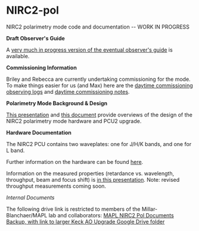 # NIRC2-pol
NIRC2 polarimetry mode code and documentation -- WORK IN PROGRESS

**Draft Observer's Guide**

A [very much in progress version of the eventual observer's guide](https://docs.google.com/document/d/1xZ5t1CYUM9_GUHD_lKeaxhGwf5xAPUc301j2dv2oiKI/edit?tab=t.v9hqfo1pspp7#heading=h.ej8cynj3sfoq) is available.

**Commissioning Information**

Briley and Rebecca are currently undertaking commissioning for the mode. To make things easier for us (and Max) here are the [daytime commissioning observing logs](https://docs.google.com/spreadsheets/d/1U_huWsCXfuIwbQEWWCHh0eJd3dHCP7AjWrgPCjromW8/edit?gid=0#gid=0) and [daytime commissioning notes](https://docs.google.com/document/d/1m-7SwnngD62mldLdZK4R7xgk7n8diIOE37PRAXg8jSI/edit?tab=t.39i7izsubp6g).

**Polarimetry Mode Background & Design**

[This presentation](https://docs.google.com/presentation/d/1cuBZpOS9-EoZicCjddZLZoA1NdwQcAwb/edit?usp=sharing&ouid=109814392294057955280&rtpof=true&sd=true) and [this document](https://docs.google.com/document/d/1fkb2FDR0VzezvEf2PowtYs7yvfnqeSYF/edit?usp=sharing&ouid=109814392294057955280&rtpof=true&sd=true) provide overviews of the design of the NIRC2 polarimetry mode hardware and PCU2 upgrade.

**Hardware Documentation**

The NIRC2 PCU contains two waveplates: one for J/H/K bands, and one for L band. 

Further information on the hardware can be found [here](https://drive.google.com/drive/u/2/folders/1_Re45YMen-DIj2tEE0324fG9Wq7jTyPB).

Information on the measured properties (retardance vs. wavelength, throughput, beam and focus shift) is [in this presentation](https://docs.google.com/presentation/d/1E3p6K6aG9DB5wS8JrpiJPAXkMdCpnKzTrQwcCg9Xu5c/edit?usp=sharing). Note: revised throughput measurements coming soon.

_Internal Documents_

The following drive link is restricted to members of the Millar-Blanchaer/MAPL lab and collaborators: [MAPL NIRC2 Pol Documents Backup, with link to larger Keck AO Upgrade Google Drive folder](https://drive.google.com/drive/folders/1VjPUz6tGdgwbwcrynyq2S4PRaDscPay_?usp=drive_link)
